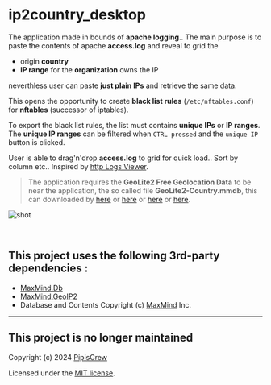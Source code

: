 # ip2country_desktop  

The application made in bounds of **apache logging**.. The main purpose is to paste the contents of apache **access.log** and reveal to grid the  
* origin **country**
* **IP range** for the **organization** owns the IP

neverthless user can paste **just plain IPs** and retrieve the same data.  

This opens the opportunity to create **black list rules** (`/etc/nftables.conf`) for **nftables** (successor of iptables).  

To export the black list rules, the list must contains **unique IPs** or **IP ranges**. The **unique IP ranges** can be filtered when `CTRL pressed` and the `unique IP` button is clicked.  

User is able to drag'n'drop **access.log** to grid for quick load.. Sort by column etc.. Inspired by [http Logs Viewer](https://www.apacheviewer.com/).  

> The application requires the **GeoLite2 Free Geolocation Data** to be near the application, the so called file  **GeoLite2-Country.mmdb**, this can downloaded by [here](https://github.com/P3TERX/GeoLite.mmdb) or [here](https://github.com/wp-statistics/GeoLite2-Country) or [here](https://github.com/LOVECHEN/GeoLite.mmdb) or 
[here](https://dev.maxmind.com/geoip/geolite2-free-geolocation-data).  

![shot](https://github.com/user-attachments/assets/2e4ae356-2be2-4ab1-bb52-c2c92ccb8d37)

&nbsp;

## This project uses the following 3rd-party dependencies :
* [MaxMind.Db](https://www.nuget.org/packages/MaxMind.Db/3.0.0)
* [MaxMind.GeoIP2](https://www.nuget.org/packages/MaxMind.GeoIP2/4.1.0)
* Database and Contents Copyright (c) [MaxMind](https://www.maxmind.com/) Inc.  

---

## This project is no longer maintained
Copyright (c) 2024 [PipisCrew](http://pipiscrew.com)  

Licensed under the [MIT license](http://www.opensource.org/licenses/mit-license.php).